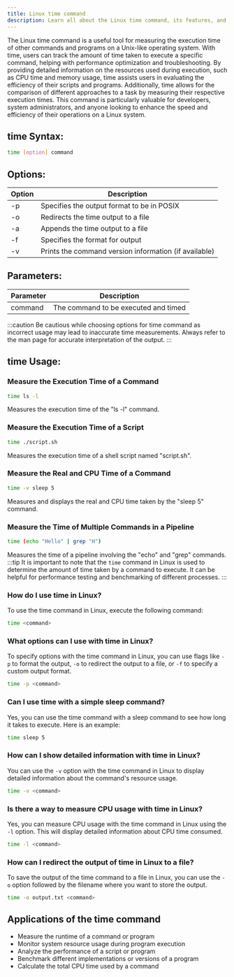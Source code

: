 ```yaml
---
title: Linux time command
description: Learn all about the Linux time command, its features, and how to use it efficiently.
---
```


The Linux time command is a useful tool for measuring the execution time of other commands and programs on a Unix-like operating system. With time, users can track the amount of time taken to execute a specific command, helping with performance optimization and troubleshooting. By providing detailed information on the resources used during execution, such as CPU time and memory usage, time assists users in evaluating the efficiency of their scripts and programs. Additionally, time allows for the comparison of different approaches to a task by measuring their respective execution times. This command is particularly valuable for developers, system administrators, and anyone looking to enhance the speed and efficiency of their operations on a Linux system.

## time Syntax:
```bash
time [option] command
```
## Options:
| Option | Description                                    |
|--------|------------------------------------------------|
| -p     | Specifies the output format to be in POSIX     |
| -o     | Redirects the time output to a file            |
| -a     | Appends the time output to a file              |
| -f     | Specifies the format for output                |
| -v     | Prints the command version information (if available) |

## Parameters:
| Parameter | Description                             |
|-----------|-----------------------------------------|
| command   | The command to be executed and timed    |

:::caution
Be cautious while choosing options for time command as incorrect usage may lead to inaccurate time measurements. Always refer to the man page for accurate interpretation of the output.
:::
## time Usage:
### Measure the Execution Time of a Command
```bash
time ls -l
```
Measures the execution time of the "ls -l" command.

### Measure the Execution Time of a Script
```bash
time ./script.sh
```
Measures the execution time of a shell script named "script.sh".

### Measure the Real and CPU Time of a Command
```bash
time -v sleep 5
```
Measures and displays the real and CPU time taken by the "sleep 5" command.

### Measure the Time of Multiple Commands in a Pipeline
```bash
time (echo "Hello" | grep "H")
```
Measures the time of a pipeline involving the "echo" and "grep" commands.
:::tip
It is important to note that the `time` command in Linux is used to determine the amount of time taken by a command to execute. It can be helpful for performance testing and benchmarking of different processes.
:::

### How do I use time in Linux?
To use the time command in Linux, execute the following command:
```bash
time <command>
```

### What options can I use with time in Linux?
To specify options with the time command in Linux, you can use flags like `-p` to format the output, `-o` to redirect the output to a file, or `-f` to specify a custom output format.
```bash
time -p <command>
```

### Can I use time with a simple sleep command?
Yes, you can use the time command with a sleep command to see how long it takes to execute. Here is an example:
```bash
time sleep 5
```

### How can I show detailed information with time in Linux?
You can use the `-v` option with the time command in Linux to display detailed information about the command's resource usage.
```bash
time -v <command>
```

### Is there a way to measure CPU usage with time in Linux?
Yes, you can measure CPU usage with the time command in Linux using the `-l` option. This will display detailed information about CPU time consumed.
```bash
time -l <command>
```

### How can I redirect the output of time in Linux to a file?
To save the output of the time command to a file in Linux, you can use the `-o` option followed by the filename where you want to store the output.
```bash
time -o output.txt <command>
```

## Applications of the time command

- Measure the runtime of a command or program
- Monitor system resource usage during program execution
- Analyze the performance of a script or program
- Benchmark different implementations or versions of a program
- Calculate the total CPU time used by a command
